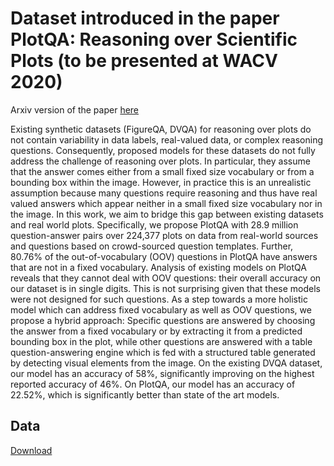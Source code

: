 # Dataset introduced in the paper PlotQA: Reasoning over Scientific Plots (to be presented at WACV 2020)
Arxiv version of the paper [here](https://arxiv.org/pdf/1909.00997.pdf) 

Existing synthetic datasets (FigureQA, DVQA) for reasoning over plots do not contain variability in data labels, real-valued data, or complex reasoning questions. Consequently, proposed models for these datasets do not fully address the challenge of reasoning over plots. In particular, they assume that the answer comes either from a small fixed size vocabulary or from a bounding box within the image. However, in practice this is an unrealistic assumption because many questions require reasoning and thus have real valued answers which appear neither in a small fixed size vocabulary nor in the image. In this work, we aim to bridge this gap between existing datasets and real world plots. Specifically, we propose PlotQA with 28.9 million question-answer pairs over 224,377 plots on data from real-world sources and questions based on crowd-sourced question templates.  Further, 80.76% of the out-of-vocabulary (OOV) questions in PlotQA have answers that are not in a fixed vocabulary. Analysis of existing models on PlotQA reveals that they cannot deal with OOV questions:  their overall accuracy on our dataset is in single digits. This is not surprising given that these models were not designed for such questions. As a step towards a more holistic model which can address fixed vocabulary as well as OOV questions, we propose a hybrid approach: Specific questions are answered by choosing the answer from a fixed vocabulary or by extracting it from a predicted bounding box in the plot, while other questions are answered with a table question-answering engine which is fed with a structured table generated by detecting visual elements from the image. 
On the existing DVQA dataset, our model has an accuracy of 58%, significantly improving on the highest reported accuracy of 46%. On PlotQA, our model has an accuracy of 22.52%, which is significantly better than state of the art models. 

## Data
[Download]()
<!---
## Baselines
[BiDAF](https://github.com/nikitacs16/d_bi_att_flow)

[HRED](https://github.com/sumanbanerjee1/Code-Mixed-Dialog)

[GTTP](https://github.com/nikitacs16/q_pointer_generator)

### References

    @inproceedings{DBLP:conf/emnlp/MogheABK18,
    author    = {Nikita Moghe and Siddhartha Arora and Suman Banerjee and Mitesh M. Khapra},  
    title     = {Towards Exploiting Background Knowledge for Building Conversation
               Systems},  
    booktitle = {Proceedings of the 2018 Conference on Empirical Methods in Natural
               Language Processing, Brussels, Belgium, October 31 - November 4, 2018},
    pages     = {2322--2332}, 
    year      = {2018}
     }
--->
